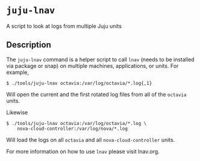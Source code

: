 # `juju-lnav`

A script to look at logs from multiple Juju units

## Description

The `juju-lnav` command is a helper script to call `lnav` (needs to be installed
via package or snap) on multiple machines, applications, or units. For example,
          
```console
$ ./tools/juju-lnav octavia:/var/log/octavia/*.log{,1}
```

Will open the current and the first rotated log files from all of the `octavia`
units.

Likewise

```console
$ ./tools/juju-lnav octavia:/var/log/octavia/*.log \
    nova-cloud-controller:/var/log/nova/*.log
```

Will load the logs on all `octavia` and all `nova-cloud-controller` units.

For more information on how to use `lnav` please visit lnav.org.
